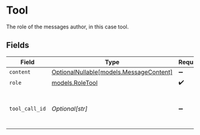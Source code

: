 # Tool

The role of the messages author, in this case tool.


## Fields

| Field                                                                  | Type                                                                   | Required                                                               | Description                                                            |
| ---------------------------------------------------------------------- | ---------------------------------------------------------------------- | ---------------------------------------------------------------------- | ---------------------------------------------------------------------- |
| `content`                                                              | [OptionalNullable[models.MessageContent]](../models/messagecontent.md) | :heavy_minus_sign:                                                     | N/A                                                                    |
| `role`                                                                 | [models.RoleTool](../models/roletool.md)                               | :heavy_check_mark:                                                     | N/A                                                                    |
| `tool_call_id`                                                         | *Optional[str]*                                                        | :heavy_minus_sign:                                                     | Tool call that this message is responding to.                          |